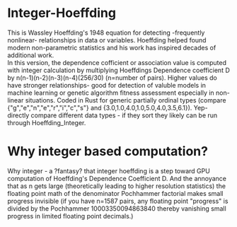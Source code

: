 # Integer-Hoeffding
This is Wassley Hoeffding's 1948 equation for detecting -frequently nonlinear- relationships in data or variables.  Hoeffding helped found modern non-parametric statistics and his work has inspired decades of additional work.  
In this version, the dependence cofficient or association value is computed with integer calculation by multiplying Hoeffdings Dependence coefficient D by n(n-1)(n-2)(n-3)(n-4)(256/30) (n=number of pairs).  Higher values do have stronger relationships- good for detection of valuble models in machine learning or genetic algorithm fitness assessment especially in non-linear situations. Coded in Rust for generic partially ordinal types (compare {"g","e","n","e","r","i","c","s"} and {3.0,1.0,4.0,1.0,5.0,4.0,3.5,6.1}).  Yep- directly compare different data types - if they sort they likely can be run through Hoeffding_Integer.
# Why integer based computation?
Why integer - a ?fantasy? that integer hoeffding is a step toward GPU computation of Hoeffding's Dependence Coefficient D.  And the annoyance that as n gets large (theoretically leading to higher resolution statistics) the floating point math of the denominator Pochhammer factorial makes small progress invisible (if you have n=1587 pairs, any floating point "progress" is divided by the Pochhammer 10003350094863840 thereby vanishing small progress in limited floating point decimals.)  
